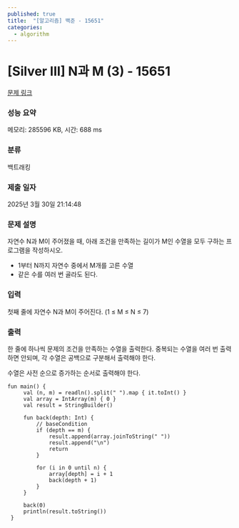 ```yaml
---
published: true
title:  "[알고리즘] 백준 - 15651"
categories:
  - algorithm
---
```


# [Silver III] N과 M (3) - 15651

[문제 링크](https://www.acmicpc.net/problem/15651)

### 성능 요약

메모리: 285596 KB, 시간: 688 ms

### 분류

백트래킹

### 제출 일자

2025년 3월 30일 21:14:48

### 문제 설명

<p>자연수 N과 M이 주어졌을 때, 아래 조건을 만족하는 길이가 M인 수열을 모두 구하는 프로그램을 작성하시오.</p>

<ul>
	<li>1부터 N까지 자연수 중에서 M개를 고른 수열</li>
	<li>같은 수를 여러 번 골라도 된다.</li>
</ul>

### 입력

 <p>첫째 줄에 자연수 N과 M이 주어진다. (1 ≤ M ≤ N ≤ 7)</p>

### 출력

 <p>한 줄에 하나씩 문제의 조건을 만족하는 수열을 출력한다. 중복되는 수열을 여러 번 출력하면 안되며, 각 수열은 공백으로 구분해서 출력해야 한다.</p>

<p>수열은 사전 순으로 증가하는 순서로 출력해야 한다.</p>


~~~
fun main() {
     val (n, m) = readln().split(" ").map { it.toInt() }
     val array = IntArray(m) { 0 }
     val result = StringBuilder()
 
     fun back(depth: Int) {
         // baseCondition
         if (depth == m) {
             result.append(array.joinToString(" "))
             result.append("\n")
             return
         }
 
         for (i in 0 until n) {
             array[depth] = i + 1
             back(depth + 1)
         }
     }
 
     back(0)
     println(result.toString())
 }
~~~